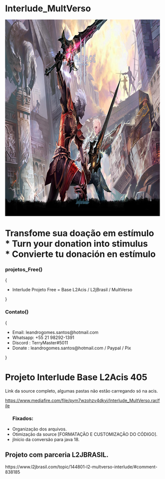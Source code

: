 # Interlude_MultVerso

<img align="center" alt="Programdor" height="640" width="1024" src="https://github.com/terrygomes/Interlude_MultVerso/blob/Projeto-Emprego/interlude.jpg">

 <div>
  <h1>Transfome sua doação em estímulo <br>  * Turn your donation into stimulus <br>   * Convierte tu donación en estímulo</h1>
    <h3>projetos_Free()</h3>
    {
    <ul>
    <li>Interlude Projeto Free = Base L2Acis   / L2jBrasil / MultVerso </li>
 </ul>
     }  
    <h3>Contato()</h3>
    {
    <ul>
    <li>Email: leandrogomes.santos@hotmail.com</li>
    <li>Whatsapp: +55 21 98292-1391</li>
      <li>Discord : TerryMaster#5011</li>
      <li>Donate : leandrogomes.santos@hotmail.com / Paypal / Pix </li>
    </ul>
     }    
  </div>
  
<h1>Projeto Interlude Base L2Acis 405</h1>

<p>
Link da source completo, algumas pastas não estão carregando só na acis.

https://www.mediafire.com/file/pym7wzohzv4dkyj/Interlude_MultVerso.rar/file
</p>

<div>
 <ul>
      <h3>Fixados: </h3>
  <li>Organização dos arquivos.</li>
  <li>Otimização da source [FORMATAÇÃO E CUSTOMIZAÇÃO DO CÓDIGO].</li>
  <li>jInício da conversão para java 18.</li>
  
 </ul>
 </div>

<h2>Projeto com parceria L2JBRASIL.</h2>
https://www.l2jbrasil.com/topic/144801-l2-multverso-interlude/#comment-838185

